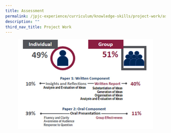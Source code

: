 ```yaml
---
title: Assessment
permalink: /jpjc-experience/curriculum/knowledge-skills/project-work/assessment/
description: ""
third_nav_title: Project Work
---
```

<figure>
<img src="/images/GP_JPJC_Intro%201.jpg"></figure>